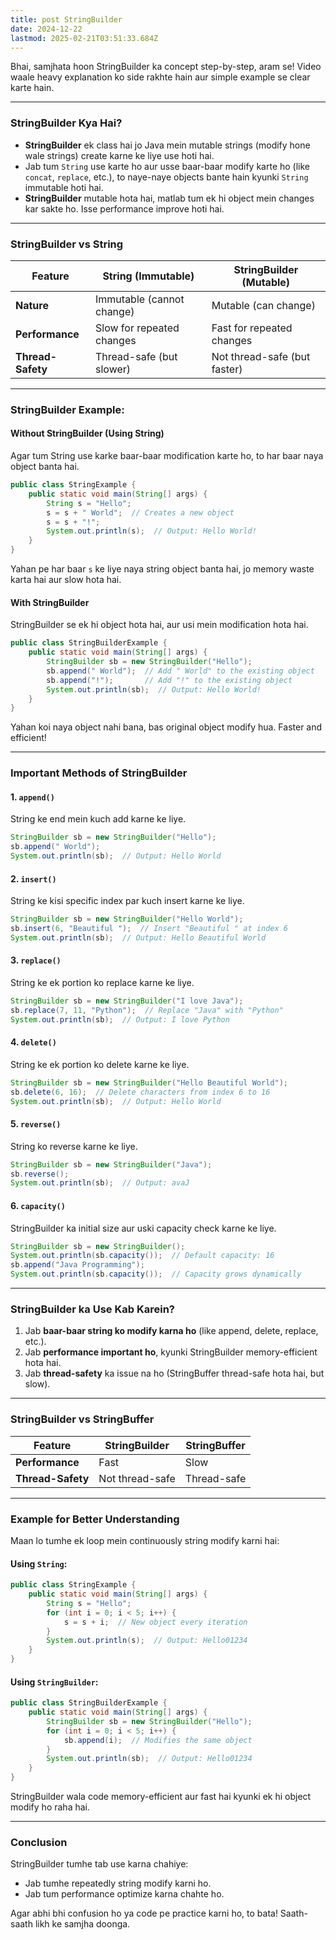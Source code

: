 ```yaml
---
title: post StringBuilder
date: 2024-12-22
lastmod: 2025-02-21T03:51:33.684Z
---
```

Bhai, samjhata hoon StringBuilder ka concept step-by-step, aram se! Video waale heavy explanation ko side rakhte hain aur simple example se clear karte hain.

***

### **StringBuilder Kya Hai?**

* **StringBuilder** ek class hai jo Java mein mutable strings (modify hone wale strings) create karne ke liye use hoti hai.
* Jab tum `String` use karte ho aur usse baar-baar modify karte ho (like `concat`, `replace`, etc.), to naye-naye objects bante hain kyunki `String` immutable hoti hai.
* **StringBuilder** mutable hota hai, matlab tum ek hi object mein changes kar sakte ho. Isse performance improve hoti hai.

***

### **StringBuilder vs String**

| Feature           | String (Immutable)        | StringBuilder (Mutable)      |
| ----------------- | ------------------------- | ---------------------------- |
| **Nature**        | Immutable (cannot change) | Mutable (can change)         |
| **Performance**   | Slow for repeated changes | Fast for repeated changes    |
| **Thread-Safety** | Thread-safe (but slower)  | Not thread-safe (but faster) |

***

### **StringBuilder Example:**

#### **Without StringBuilder (Using String)**

Agar tum String use karke baar-baar modification karte ho, to har baar naya object banta hai.

```java
public class StringExample {
    public static void main(String[] args) {
        String s = "Hello";
        s = s + " World";  // Creates a new object
        s = s + "!";
        System.out.println(s);  // Output: Hello World!
    }
}
```

Yahan pe har baar `s` ke liye naya string object banta hai, jo memory waste karta hai aur slow hota hai.

#### **With StringBuilder**

StringBuilder se ek hi object hota hai, aur usi mein modification hota hai.

```java
public class StringBuilderExample {
    public static void main(String[] args) {
        StringBuilder sb = new StringBuilder("Hello");
        sb.append(" World");  // Add " World" to the existing object
        sb.append("!");       // Add "!" to the existing object
        System.out.println(sb);  // Output: Hello World!
    }
}
```

Yahan koi naya object nahi bana, bas original object modify hua. Faster and efficient!

***

### **Important Methods of StringBuilder**

#### 1. **`append()`**

String ke end mein kuch add karne ke liye.

```java
StringBuilder sb = new StringBuilder("Hello");
sb.append(" World");
System.out.println(sb);  // Output: Hello World
```

#### 2. **`insert()`**

String ke kisi specific index par kuch insert karne ke liye.

```java
StringBuilder sb = new StringBuilder("Hello World");
sb.insert(6, "Beautiful ");  // Insert "Beautiful " at index 6
System.out.println(sb);  // Output: Hello Beautiful World
```

#### 3. **`replace()`**

String ke ek portion ko replace karne ke liye.

```java
StringBuilder sb = new StringBuilder("I love Java");
sb.replace(7, 11, "Python");  // Replace "Java" with "Python"
System.out.println(sb);  // Output: I love Python
```

#### 4. **`delete()`**

String ke ek portion ko delete karne ke liye.

```java
StringBuilder sb = new StringBuilder("Hello Beautiful World");
sb.delete(6, 16);  // Delete characters from index 6 to 16
System.out.println(sb);  // Output: Hello World
```

#### 5. **`reverse()`**

String ko reverse karne ke liye.

```java
StringBuilder sb = new StringBuilder("Java");
sb.reverse();
System.out.println(sb);  // Output: avaJ
```

#### 6. **`capacity()`**

StringBuilder ka initial size aur uski capacity check karne ke liye.

```java
StringBuilder sb = new StringBuilder();
System.out.println(sb.capacity());  // Default capacity: 16
sb.append("Java Programming");
System.out.println(sb.capacity());  // Capacity grows dynamically
```

***

### **StringBuilder ka Use Kab Karein?**

1. Jab **baar-baar string ko modify karna ho** (like append, delete, replace, etc.).
2. Jab **performance important ho**, kyunki StringBuilder memory-efficient hota hai.
3. Jab **thread-safety** ka issue na ho (StringBuffer thread-safe hota hai, but slow).

***

### **StringBuilder vs StringBuffer**

| Feature           | StringBuilder   | StringBuffer |
| ----------------- | --------------- | ------------ |
| **Performance**   | Fast            | Slow         |
| **Thread-Safety** | Not thread-safe | Thread-safe  |

***

### **Example for Better Understanding**

Maan lo tumhe ek loop mein continuously string modify karni hai:

#### Using `String`:

```java
public class StringExample {
    public static void main(String[] args) {
        String s = "Hello";
        for (int i = 0; i < 5; i++) {
            s = s + i;  // New object every iteration
        }
        System.out.println(s);  // Output: Hello01234
    }
}
```

#### Using `StringBuilder`:

```java
public class StringBuilderExample {
    public static void main(String[] args) {
        StringBuilder sb = new StringBuilder("Hello");
        for (int i = 0; i < 5; i++) {
            sb.append(i);  // Modifies the same object
        }
        System.out.println(sb);  // Output: Hello01234
    }
}
```

StringBuilder wala code memory-efficient aur fast hai kyunki ek hi object modify ho raha hai.

***

### **Conclusion**

StringBuilder tumhe tab use karna chahiye:

* Jab tumhe repeatedly string modify karni ho.
* Jab tum performance optimize karna chahte ho.

Agar abhi bhi confusion ho ya code pe practice karni ho, to bata! Saath-saath likh ke samjha doonga.
